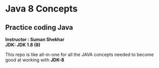 <h1>Java 8 Concepts</h1>  
<h2>Practice coding Java</h2>

**Instructor : Suman Shekhar**<br>
**JDK: JDK 1.8 (8)**
<p>This repo is like all-in-one for all the JAVA concepts needed to become good at working with <strong>JDK-8</strong></p>

